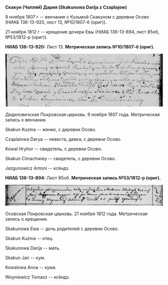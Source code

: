 **Скакун (Чапляй) Дария (Skakunowa Darija z Czaplajow)**

9 ноября 1807 г -- венчание с Кузьмой Скакуном с деревни Осово (НИАБ
136-13-920, лист 13, №10/1807-б (ориг)).

21 ноября 1812 г -- крещение дочери Евы (НИАБ 136-13-894, лист 85об,
№53/1812-р (ориг)).

**НИАБ 136-13-920:** Лист 13. **Метрическая запись №10/1807-б (ориг).**

![](./media/39a85b6901533bc42cb25086f4e30ef7254e463a.png)

Дедиловичская Покровская церковь. 9 ноября 1807 года. Метрическая запись
о венчании.

Skakun Kuzma -- жених, с деревни Осовo.

Czaplaiowa Darya -- невеста, девка, с деревни Осовo.

Kowal Hryhor -- свидетель, с деревни Осовo.

Skakun Cimachwiey -- свидетель, с деревни Осовo.

Jazgunowicz Antoni -- ксёндз.

**НИАБ 136-13-894:** Лист 85об. **Метрическая запись №53/1812-р
(ориг).**

![](./media/96d676b876eec921578210a8c9b62b2ff65c26e0.png)

Осовская Покровская церковь. 21 ноября 1812 года. Метрическая запись о
крещении.

Skakunowa Ewa -- дочь родителей с деревни Осовo.

Skakun Kuźma -- отец.

Skakunowa Darija -- мать.

Skakun Jan -- кум.

Kowalowa Anna -- кума.

Woyniewicz Tomasz -- ксёндз.

